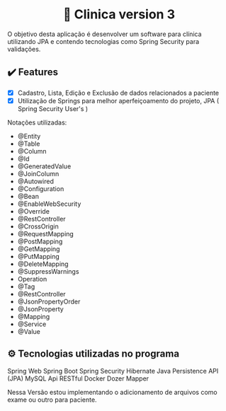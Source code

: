 <h1 align="center">🎲 Clinica version 3</h1>
<p>O objetivo desta aplicação é desenvolver um software para clínica utilizando JPA e contendo tecnologias como Spring Security para validações.</p>

## :heavy_check_mark: Features
- [x] Cadastro, Lista, Edição e Exclusão de dados relacionados a paciente
- [x] Utilização de Springs para melhor aperfeiçoamento do projeto, JPA ( Spring Security User's )

Notações utilizadas: 
* @Entity
* @Table
* @Column
* @Id
* @GeneratedValue
* @JoinColumn
* @Autowired
* @Configuration
* @Bean
* @EnableWebSecurity
* @Override
* @RestController
* @CrossOrigin
* @RequestMapping
* @PostMapping
* @GetMapping
* @PutMapping
* @DeleteMapping
* @SuppressWarnings
* Operation
* @Tag
* @RestController
* @JsonPropertyOrder
* @JsonProperty
* @Mapping
* @Service
* @Value

## ⚙ Tecnologias utilizadas no programa

Spring Web
Spring Boot
Spring Security
Hibernate
Java Persistence API (JPA)
MySQL
Api RESTful
Docker
Dozer Mapper

Nessa Versão estou implementando o adicionamento de arquivos como exame ou outro para paciente.
